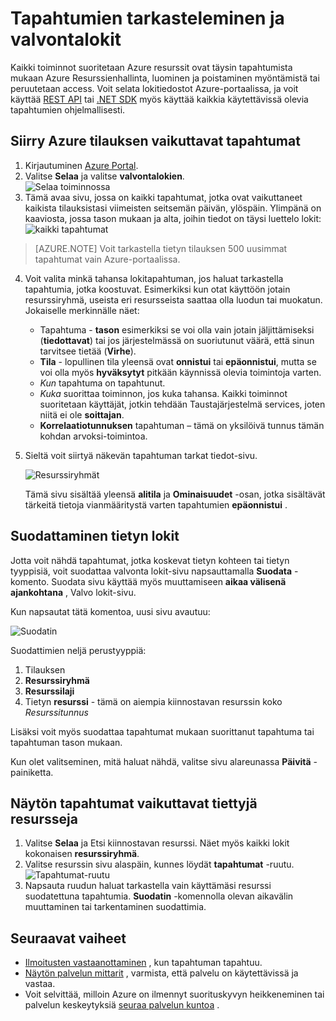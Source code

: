 <properties
    pageTitle="Tapahtumien tarkasteleminen ja valvontalokit"
    description="Lue, miten saat kaikki tapahtumat, jotka tapahtuvat Azure-tilaukseesi."
    authors="rboucher"
    manager="carolz"
    editor=""
    services="monitoring-and-diagnostics"
    documentationCenter="monitoring-and-diagnostics"/>

<tags
    ms.service="monitoring-and-diagnostics"
    ms.workload="na"
    ms.tgt_pltfrm="na"
    ms.devlang="na"
    ms.topic="article"
    ms.date="04/28/2015"
    ms.author="robb"/>

# <a name="view-events-and-audit-logs"></a>Tapahtumien tarkasteleminen ja valvontalokit

Kaikki toiminnot suoritetaan Azure resurssit ovat täysin tapahtumista mukaan Azure Resurssienhallinta, luominen ja poistaminen myöntämistä tai peruutetaan access. Voit selata lokitiedostot Azure-portaalissa, ja voit käyttää [REST API](https://msdn.microsoft.com/library/azure/dn931927.aspx) tai [.NET SDK](https://www.nuget.org/packages/Microsoft.Azure.Insights/) myös käyttää kaikkia käytettävissä olevia tapahtumien ohjelmallisesti.

## <a name="browse-the-events-impacting-your-azure-subscription"></a>Siirry Azure tilauksen vaikuttavat tapahtumat

1. Kirjautuminen [Azure Portal](https://portal.azure.com/).
2. Valitse **Selaa** ja valitse **valvontalokien**.  
    ![Selaa toiminnossa](./media/insights-debugging-with-events/Insights_Browse.png)
3. Tämä avaa sivu, jossa on kaikki tapahtumat, jotka ovat vaikuttaneet kaikista tilauksistasi viimeisten seitsemän päivän, ylöspäin. Ylimpänä on kaaviosta, jossa tason mukaan ja alta, joihin tiedot on täysi luettelo lokit:  ![kaikki tapahtumat](./media/insights-debugging-with-events/Insights_AllEvents.png)

>[AZURE.NOTE] Voit tarkastella tietyn tilauksen 500 uusimmat tapahtumat vain Azure-portaalissa.

4. Voit valita minkä tahansa lokitapahtuman, jos haluat tarkastella tapahtumia, jotka koostuvat. Esimerkiksi kun otat käyttöön jotain resurssiryhmä, useista eri resursseista saattaa olla luodun tai muokatun. Jokaiselle merkinnälle näet:
    * Tapahtuma - **tason** esimerkiksi se voi olla vain jotain jäljittämiseksi (**tiedottavat**) tai jos järjestelmässä on suoriutunut väärä, että sinun tarvitsee tietää (**Virhe**).
    * **Tila** - lopullinen tila yleensä ovat **onnistui** tai **epäonnistui**, mutta se voi olla myös **hyväksytyt** pitkään käynnissä olevia toimintoja varten.
    * *Kun* tapahtuma on tapahtunut.
    * *Kuka* suorittaa toiminnon, jos kuka tahansa. Kaikki toiminnot suoritetaan käyttäjät, jotkin tehdään Taustajärjestelmä services, joten niitä ei ole **soittajan**.
    * **Korrelaatiotunnuksen** tapahtuman – tämä on yksilöivä tunnus tämän kohdan arvoksi-toimintoa.

5. Sieltä voit siirtyä näkevän tapahtuman tarkat tiedot-sivu.

    ![Resurssiryhmät](./media/insights-debugging-with-events/Insights_EventDetails.png)

    Tämä sivu sisältää yleensä **alitila** ja **Ominaisuudet** -osan, jotka sisältävät tärkeitä tietoja vianmääritystä varten tapahtumien **epäonnistui** .

## <a name="filter-to-specific-logs"></a>Suodattaminen tietyn lokit

Jotta voit nähdä tapahtumat, jotka koskevat tietyn kohteen tai tietyn tyyppisiä, voit suodattaa valvonta lokit-sivu napsauttamalla **Suodata** -komento. Suodata sivu käyttää myös muuttamiseen **aikaa välisenä ajankohtana** , Valvo lokit-sivu.

Kun napsautat tätä komentoa, uusi sivu avautuu:

![Suodatin](./media/insights-debugging-with-events/Insights_EventFilter.png)

Suodattimien neljä perustyyppiä:

1. Tilauksen
2. **Resurssiryhmä**
3. **Resurssilaji**
4. Tietyn **resurssi** - tämä on aiempia kiinnostavan resurssin koko *Resurssitunnus*

Lisäksi voit myös suodattaa tapahtumat mukaan suorittanut tapahtuma tai tapahtuman tason mukaan.

Kun olet valitseminen, mitä haluat nähdä, valitse sivu alareunassa **Päivitä** -painiketta.

## <a name="monitor-events-impacting-specific-resources"></a>Näytön tapahtumat vaikuttavat tiettyjä resursseja

1. Valitse **Selaa** ja Etsi kiinnostavan resurssi. Näet myös kaikki lokit kokonaisen **resurssiryhmä**.
2. Valitse resurssin sivu alaspäin, kunnes löydät **tapahtumat** -ruutu.  
    ![Tapahtumat-ruutu](./media/insights-debugging-with-events/Insights_EventsTile.png)
3. Napsauta ruudun haluat tarkastella vain käyttämäsi resurssi suodatettuna tapahtumia. **Suodatin** -komennolla olevan aikavälin muuttaminen tai tarkentaminen suodattimia.

## <a name="next-steps"></a>Seuraavat vaiheet

* [Ilmoitusten vastaanottaminen](insights-receive-alert-notifications.md) , kun tapahtuman tapahtuu.
* [Näytön palvelun mittarit](insights-how-to-customize-monitoring.md) , varmista, että palvelu on käytettävissä ja vastaa.
* Voit selvittää, milloin Azure on ilmennyt suorituskyvyn heikkeneminen tai palvelun keskeytyksiä [seuraa palvelun kuntoa](insights-service-health.md) .  
